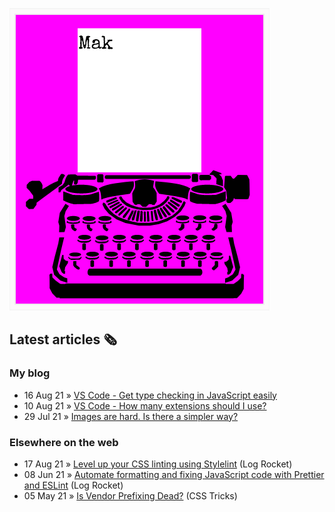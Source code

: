 ![quote](img/quote.gif)

## Latest articles 🗞️

### My blog

<!-- BLOG:START -->
 - 16 Aug 21 » [VS Code - Get type checking in JavaScript easily](https://roboleary.net/2021/08/16/vscode-type-checking-for-javascript.html)
 - 10 Aug 21 » [VS Code - How many extensions should I use?](https://roboleary.net/2021/08/10/vscode-how-many-extensions-should-i-use.html)
 - 29 Jul 21 » [Images are hard. Is there a simpler way?](https://roboleary.net/2021/07/29/simpler-images.html)<!-- BLOG:END -->

### Elsewhere on the web

 - 17 Aug 21 » [Level up your CSS linting using Stylelint](https://blog.logrocket.com/using-stylelint-improve-lint-css-scss-sass/) (Log Rocket)
 - 08 Jun 21 » [Automate formatting and fixing JavaScript code with Prettier and ESLint](https://blog.logrocket.com/automate-formatting-and-fixing-javascript-code-with-prettier-and-eslint/) (Log Rocket)
 - 05 May 21 » [Is Vendor Prefixing Dead?](https://css-tricks.com/is-vendor-prefixing-dead/) (CSS Tricks)
